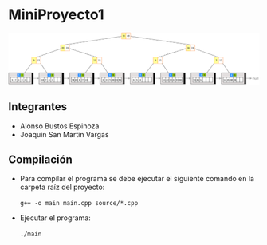 # MiniProyecto1

![Imagen del proyecto](res/ej1.png)

## Integrantes

* Alonso Bustos Espinoza
* Joaquin San Martin Vargas

## Compilación

* Para compilar el programa se debe ejecutar el siguiente comando en la carpeta raíz del proyecto:

  ``` g++ -o main main.cpp source/*.cpp ```

* Ejecutar el programa:

    ``` ./main ```
